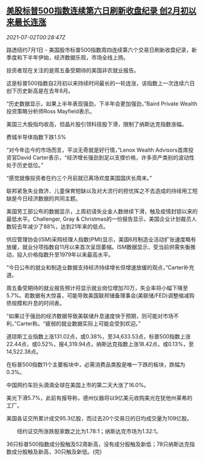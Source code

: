 <!--1625187663000-->
[美股标普500指数连续第六日刷新收盘纪录 创2月初以来最长连涨](https://cn.reuters.com/article/usa-stock-0701-thur-idCNKCS2E8010)
------

<div><i>2021-07-02T00:28:47Z</i></div><p>路透纽约7月1日 - 美国股市标普500指数周四连续第六个交易日刷新收盘纪录，新季度和下半年伊始，经济数据乐观，市场全线上扬。</p><p>投资者现在关注的是周五备受期待的美国非农就业报告。</p><p>这是标普500指数自2月初以来持续时间最长的一轮连涨，该指数上一次连续六日创下历史新高是在去年8月。</p><p>“历史数据显示，如果上半年表现强劲，下半年会更加强劲，”Baird Private Wealth投资策略分析师Ross Mayfield表示。</p><p>美国三大股指均收高，但晶片股引领科技股下滑，限制了纳斯达克指数涨幅。</p><p>费城半导体指数下跌1.5%</p><p>“对今年迄今的市场而言，平淡无奇就是好行情，”Lenox Wealth Advisors首席投资官David Carter表示，“经济增长强劲到足以支撑价格，许多资产类别的波动性处于历史低位。”</p><p>“感觉就像投资者在约三个月前就已离场欢度美国国庆长周末。”</p><p>联邦紧急失业救济、儿童保育短缺以及对大流行的担忧挥之不去造成的持续用工短缺是今日经济数据的共同主题。</p><p>美国劳工部公布的数据显示，上周初请失业金人数继续下滑，触及疫情封锁以来的最低水平。Challenger, Gray &amp; Christmas的一份报告显示，美国企业计划裁员人数较去年减少了88%，达到21年来的低点。</p><p>供应管理协会(ISM)采购经理人指数(PMI)显示，美国6月制造业活动扩张速度略有放缓，就业分项指数自11月以来首次呈现萎缩。ISM数据显示，受当前供需失衡推动，投入价格指数升至1979年以来最高水平。</p><p>“今日公布的就业和制造业数据支持经济持续增长但增速放缓的观点，”Carter补充道。</p><p>周五备受期待的就业报告预计将显示就业岗位增加70万，失业率将小幅下降至5.7%。若数据有大惊喜，可能导致美国联邦储备理事会(美联储/FED)调整缩减购债规模和升息的时间表。</p><p>“如果过于强劲的经济数据导致美联储升息速度快于预期，则可能对市场不利，”Carter称。“疲弱的就业数据实际上可能会受到欢迎。”</p><p>道琼斯工业指数上涨131.02点，或0.38%，至34,633.53点，标普500指数上涨22.44点，或0.52%，报4,319.94点，纳斯达克指数上涨18.42点，或0.13%，至14,522.38点。</p><p>在标普500指数11个主要板块中，必需消费品类股是唯一下跌的板块，跌幅为0.3%。</p><p>中国网约车巨头滴滴全球在美国上市的第二天大涨了16.0%。</p><p>美光下滑5.7%，此前有报导称，德州仪器将以9亿美元收购美光在犹他州莱希的工厂。</p><p>美国各证交所累计成交95.3亿股，而过去20个交易日的日均成交量为109亿股。</p><p>　　纽约证交所涨跌股家数之比为1.78:1；纳斯达克市场为1.32:1。</p><p>36只标普500指数成分股触及52周新高，没有成分股触及新低；78只纳斯达克指数成分股触及新高，30只触及新低。(完)</p>
